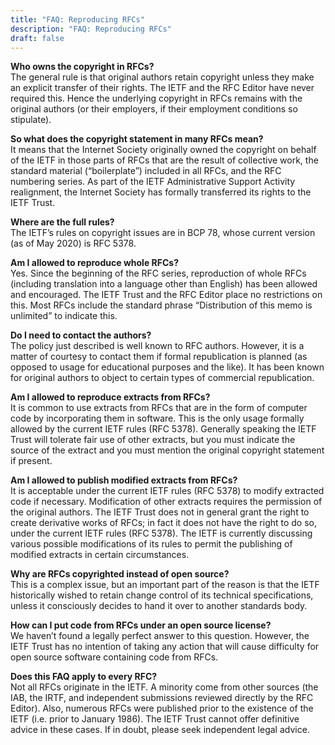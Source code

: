 ```yaml
---
title: "FAQ: Reproducing RFCs"
description: "FAQ: Reproducing RFCs"
draft: false
---
```





**Who owns the copyright in RFCs?**  
The general rule is that original authors retain copyright unless they make an explicit transfer of their rights. The IETF and the RFC Editor have never required this. Hence the underlying copyright in RFCs remains with the original authors (or their employers, if their employment conditions so stipulate).

**So what does the copyright statement in many RFCs mean?**  
It means that the Internet Society originally owned the copyright on behalf of the IETF in those parts of RFCs that are the result of collective work, the standard material (“boilerplate”) included in all RFCs, and the RFC numbering series. As part of the IETF Administrative Support Activity realignment, the Internet Society has formally transferred its rights to the IETF Trust.

**Where are the full rules?**  
The IETF’s rules on copyright issues are in BCP 78, whose current version (as of May 2020) is RFC 5378.

**Am I allowed to reproduce whole RFCs?**  
Yes. Since the beginning of the RFC series, reproduction of whole RFCs (including translation into a language other than English) has been allowed and encouraged. The IETF Trust and the RFC Editor place no restrictions on this. Most RFCs include the standard phrase “Distribution of this memo is unlimited” to indicate this.

**Do I need to contact the authors?**  
The policy just described is well known to RFC authors. However, it is a matter of courtesy to contact them if formal republication is planned (as opposed to usage for educational purposes and the like). It has been known for original authors to object to certain types of commercial republication.

**Am I allowed to reproduce extracts from RFCs?**  
It is common to use extracts from RFCs that are in the form of computer code by incorporating them in software. This is the only usage formally allowed by the current IETF rules (RFC 5378). Generally speaking the IETF Trust will tolerate fair use of other extracts, but you must indicate the source of the extract and you must mention the original copyright statement if present.

**Am I allowed to publish modified extracts from RFCs?**  
It is acceptable under the current IETF rules (RFC 5378) to modify extracted code if necessary. Modification of other extracts requires the permission of the original authors. The IETF Trust does not in general grant the right to create derivative works of RFCs; in fact it does not have the right to do so, under the current IETF rules (RFC 5378). The IETF is currently discussing various possible modifications of its rules to permit the publishing of modified extracts in certain circumstances.

**Why are RFCs copyrighted instead of open source?**  
This is a complex issue, but an important part of the reason is that the IETF historically wished to retain change control of its technical specifications, unless it consciously decides to hand it over to another standards body.

**How can I put code from RFCs under an open source license?**  
We haven’t found a legally perfect answer to this question. However, the IETF Trust has no intention of taking any action that will cause difficulty for open source software containing code from RFCs.

**Does this FAQ apply to every RFC?**  
Not all RFCs originate in the IETF. A minority come from other sources (the IAB, the IRTF, and independent submissions reviewed directly by the RFC Editor). Also, numerous RFCs were published prior to the existence of the IETF (i.e. prior to January 1986). The IETF Trust cannot offer definitive advice in these cases. If in doubt, please seek independent legal advice.
